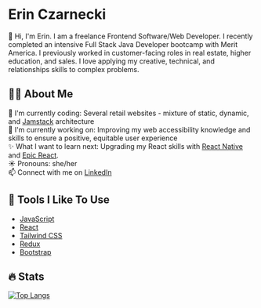 # Erin Czarnecki

👋 Hi, I'm Erin. I am a freelance Frontend Software/Web Developer. I recently completed an intensive Full Stack Java Developer bootcamp with Merit America. I previously worked in customer-facing roles in real estate, higher education, and sales. I love applying my creative, technical, and relationships skills to complex problems.

## :woman_technologist:  About Me  
:telescope:  I'm currently coding: Several retail websites - mixture of static, dynamic, and [Jamstack](https://jamstack.org/) architecture  
:seedling:  I'm currently working on: Improving my web accessibility knowledge and skills to ensure a positive, equitable user experience      
:sparkles:  What I want to learn next: Upgrading my React skills with [React Native](https://reactnative.dev/) and [Epic React](https://epicreact.dev/).  
:sunny:  Pronouns: she/her  
:mailbox:  Connect with me on [LinkedIn](https://linkedin.com/in/erin-czarnecki)  
  

## :wrench: Tools I Like To Use
- [JavaScript](https://www.javascript.com/)
- [React](https://reactjs.org/)
- [Tailwind CSS](https://tailwindcss.com/)
- [Redux](https://redux.js.org/)
- [Bootstrap](https://getbootstrap.com/)


## :fire: Stats

[![Top Langs](https://github-readme-stats.vercel.app/api/top-langs/?username=erinczarnecki&layout=compact&theme=vision-friendly-dark)](https://github.com/anuraghazra/github-readme-stats)
